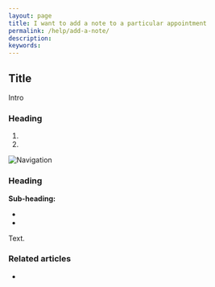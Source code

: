 ```yaml
---
layout: page
title: I want to add a note to a particular appointment
permalink: /help/add-a-note/
description:
keywords:
---
```


## Title

Intro

### Heading

1.
2.

![Navigation](images/foldername/file.png)

### Heading

**Sub-heading:**

*
*

Text.

### Related articles

*
